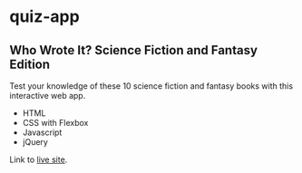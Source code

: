 # quiz-app

## Who Wrote It? Science Fiction and Fantasy Edition
Test your knowledge of these 10 science fiction and fantasy books with this interactive web app.
- HTML
- CSS with Flexbox
- Javascript 
- jQuery

Link to [live site](https://pulchrit.github.io/quiz-app/ "Who Wrote It? Quiz").



